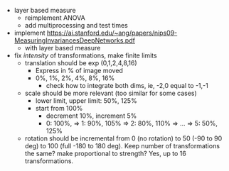 * layer based measure
    * reimplement ANOVA
    * add multiprocessing and test times
* implement https://ai.stanford.edu/~ang/papers/nips09-MeasuringInvariancesDeepNetworks.pdf
    * with layer based measure
* fix *intensity* of transformations, make finite limits
    * translation should be exp (0,1,2,4,8,16)
        * Express in % of image moved
        * 0%, 1%, 2%, 4%, 8%, 16%
            * check how to integrate both dims, ie, -2,0 equal to -1,-1
    * scale should be more relevant (too similar for some cases)
        * lower limit, upper limit: 50%, 125%
        * start from 100% 
            * decrement 10%, increment 5%
            * 0: 100%, => 1: 90%, 105% => 2: 80%, 110% => ... => 5: 50%, 125%          
    * rotation should be incremental from 0 (no rotation) to 50 (-90  to 90 deg) to 100 (full -180 to 180 deg). Keep number of transformations the same? make proportional to strength? Yes, up to 16 transformations.



